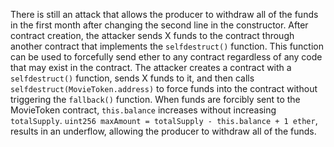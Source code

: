 There is still an attack that allows the producer to withdraw all of the funds in the first month after changing the second line in the constructor.
After contract creation, the attacker sends X funds to the contract through another contract that implements the `selfdestruct()` function.
This function can be used to forcefully send ether to any contract regardless of any code that may exist in the contract.
The attacker creates a contract with a `selfdestruct()` function, sends X funds to it, and then calls `selfdestruct(MovieToken.address)` to force funds into the contract without triggering the `fallback()` function.
When funds are forcibly sent to the MovieToken contract, `this.balance` increases without increasing `totalSupply`.
`uint256 maxAmount = totalSupply - this.balance + 1 ether`, results in an underflow, allowing the producer to withdraw all of the funds.